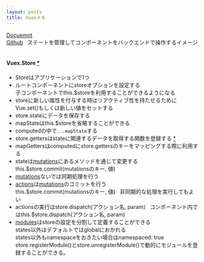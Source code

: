 ```yaml
---
layout: posts
title: Vuexメモ 
---
```

[Docuemnt](https://vuex.vuejs.org/en/)  
[Github](https://github.com/vuejs/vuex)  
ステートを管理してコンポーネントをバックエンドで操作するイメージ   

#### Vuex.Store [\*](https://vuex.vuejs.org/en/api.html)

* Storeはアプリケーションで1つ  
* ルートコンポーネントにstoreオプションを設定する  
子コンポーネントでthis.$storeを利用することができるようになる  　
* storeに新しい属性を付与する時はリアクティブ性を持たせるためにVue.set()もしくは新しい値をセットする  
* store.stateにデータを保存する  
* mapStateはthis.$storeを省略することができる  
* computedの中で`...mapState`する  
* store.gettersはstateに関連するデータを取得する関数を登録する [\*](https://vuex.vuejs.org/en/getters.html)  
* mapGettersはcomputedにstore.gettersのキーをマッピングする際に利用する  
* stateは[mutations](https://vuex.vuejs.org/en/mutations.html)にあるメソッドを通じて変更する
this.$store.commit(mutationsのキー, 値)  
* [mutations](https://vuex.vuejs.org/en/mutations.html)ないでは同期処理を行う   
* [actions](https://vuex.vuejs.org/en/actions.html)は[mutations](https://vuex.vuejs.org/en/mutations.html)のコミットを行う  
this.$store.commit(mutationsのキー, 値)  
非同期的な処理を実行してもよい  
* actionsの実行はstore.dispatch(アクション名, param)  
コンポーネント内ではthis.$store.dispatch(アクション名, param)   
* [modules](https://vuex.vuejs.org/en/modules.html)はstoreの設定を分割して定義することができる  
states以外はデフォルトではglobalにおかれる  
states以外もnamespaceをおきたい場合はnamespaced: true  
store.registerModule()とstore.unregisterModule()で動的にモジュールを登録することができる。  
